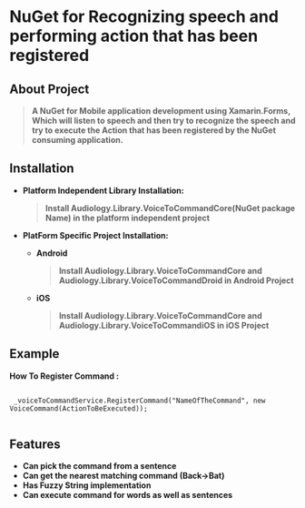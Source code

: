 # NuGet for Recognizing speech and performing action that has been registered


## About Project


>**A NuGet for Mobile application development using Xamarin.Forms, Which will listen to speech and then try to recognize the speech and try to execute the Action that has been registered by the NuGet consuming application.**

## Installation

   - **Platform Independent Library Installation:**
       > **Install Audiology.Library.VoiceToCommandCore(NuGet package Name) in the platform independent project**
       
       
   - **PlatForm Specific Project Installation:**    
       * **Android**
           > **Install Audiology.Library.VoiceToCommandCore and Audiology.Library.VoiceToCommandDroid in Android Project**
           
       * **iOS**
           > **Install  Audiology.Library.VoiceToCommandCore and Audiology.Library.VoiceToCommandiOS in iOS Project**


## Example

**How To Register Command :**

```

 _voiceToCommandService.RegisterCommand("NameOfTheCommand", new VoiceCommand(ActionToBeExecuted));


```


## Features
   
   - **Can pick the command from a sentence**
   - **Can get the nearest matching command (Back->Bat)**
   - **Has Fuzzy String implementation**
   - **Can execute command for words as well as sentences**





